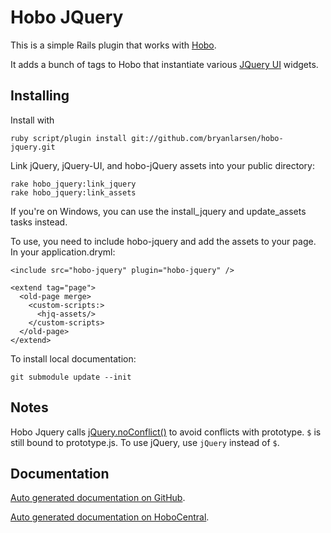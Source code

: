 # Hobo JQuery

This is a simple Rails plugin that works with
[Hobo](http://hobocentral.net).

It adds a bunch of tags to Hobo that instantiate various [JQuery
UI](http://jqueryui.com) widgets.

## Installing

Install with

    ruby script/plugin install git://github.com/bryanlarsen/hobo-jquery.git

Link jQuery, jQuery-UI, and hobo-jQuery assets into your public directory:

    rake hobo_jquery:link_jquery
    rake hobo_jquery:link_assets

If you're on Windows, you can use the install\_jquery and update\_assets tasks instead.

To use, you need to include hobo-jquery and add the assets to your page.  In your application.dryml:

    <include src="hobo-jquery" plugin="hobo-jquery" />

    <extend tag="page">
      <old-page merge>
        <custom-scripts:>
          <hjq-assets/>
        </custom-scripts>
      </old-page>
    </extend>

To install local documentation:

    git submodule update --init

## Notes

Hobo Jquery calls
[jQuery.noConflict()](http://docs.jquery.com/Core/jQuery.noConflict) 
to avoid conflicts with prototype.  `$` is still bound to
prototype.js.  To use jQuery, use `jQuery` instead of `$`.

## Documentation

[Auto generated documentation on GitHub](http://bryanlarsen.github.com/hobo-jquery/documentation.html).

[Auto generated documentation on HoboCentral](http://http://cookbook.hobocentral.net/api_taglibs/hobo-jquery).

